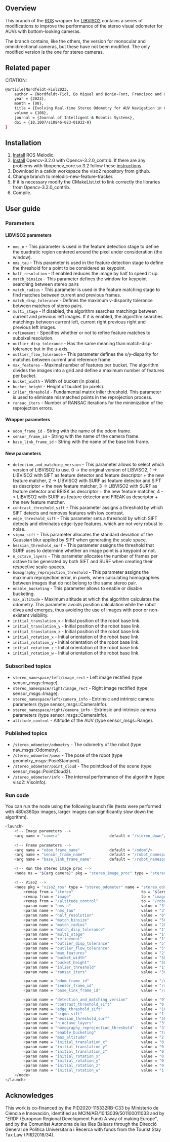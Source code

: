 ## Overview

This branch of the [ROS][link_ros] wrapper for [LIBVISO2][link_libviso2] contains a series of modifications to improve the performance of the stereo visual odometer for AUVs with bottom-looking cameras.

The branch contains, like the others, the version for monocular and omnidirectional cameras, but these have not been modified. The only modified version is the one for stereo cameras.

## Related paper

CITATION:
```bash
@article{Nordfeldt-Fiol2023,
    author = {Nordfeldt-Fiol, Bo Miquel and Bonin-Font, Francisco and Oliver, Gabriel},
    year = {2023},
    month = {08},
    title = {Evolving Real-time Stereo Odometry for AUV Navigation in Challenging Marine Environments},
    volume = {108},
    journal = {Journal of Intelligent & Robotic Systems},
    doi = {10.1007/s10846-023-01932-0}
}
```

## Installation

1. [Install][link_ros_melodic] ROS Melodic.
2. [Install][link_opencv_contrib] Opencv-3.2.0 with Opencv-3.2.0_contrib. If there are any problems with libopencv_core.so.3.2 follow these [instructions][link_installation_error].
3. Download in a catkin workspace the viso2 repository from github.
4. Change branch to melodic-new-feature-tracker.
5. If it is necessary modify the CMakeList.txt to link correctly the libraries from Opencv-3.2.0_contrib.
6. Compile.

## User guide

### Parameters

#### LIBVISO2 parameters
* `nms_n` - This parameter is used in the feature detection stage to define the quadratic region centered around the pixel under consideration (the window).
* `nms_tau` - This parameter is used in the feature detection stage to define the threshold for a point to be considered as keypoint.
* `half_resolution` - If enabled reduces the image by half to speed it up.
* `match_binsize` - This parameter defines the window for keypoint searching between stereo pairs
* `match_radius` - This parameter is used in the feature matching stage to find matches between current and previous frames.
* `match_disp_tolerance` - Defines the maximum v-disparity tolerance between matches of stereo pairs.
* `multi_stage` - If disabled, the algorithm searches matchings between current and previous left images. If it is enabled, the algorithm searches matchings between current left, current right previous right and previous left images.
* `refinement` - Specifies whether or not to refine feature matches to subpixel resolution.
* `outlier_disp_tolerance` - Has the same meaning than match-disp-tolerance but in the u-axis.
* `outlier_flow_tolerance` - This parameter defines the x/y-disparity for matches between current and reference frame.
* `max_features` - Maximal number of features per bucket. The algorithm divides the images into a grid and define a maximum number of features per bucket.
* `bucket_width` - Width of bucket (in pixels).
* `bucket_height` - Height of bucket (in pixels).
* `inlier_threshold` - Fundamental matrix inlier threshold. This parameter is used to eliminate mismatched points in the reprojection process.
* `ransac_iters` - Number of RANSAC iterations for the minimization of the reprojection errors.

#### Wrapper parameters
* `odom_frame_id` - String with the name of the odom frame.
* `sensor_frame_id` - String with the name of the camera frame.
* `base_link_frame_id` - String with the name of the base link frame.

#### New parameters
* `detection_and_matching_version` - This parameter allows to select which version of LIBVISO2 to use. 0 -> the original version of LIBVISO2, 1 -> LIBVISO2 with SIFT as feature detector and feature descriptor + the new feature matcher, 2 -> LIBVISO2 with SURF as feature detector and SIFT as descriptor + the new feature matcher, 3 -> LIBVISO2 with SURF as feature detector and BRISK as descriptor + the new feature matcher, 4 -> LIBVISO2 with SURF as feature detector and FREAK as descriptor + the new feature matcher.
* `contrast_threshold_sift` - This parameter assigns a threshold by which SIFT detects and removes features with low contrast.
* `edge_threshold_sift` - This parameter sets a threshold by which SIFT detects and eliminates edge-type features, which are not very robust to noise.
* `sigma_sift` - This parameter allocates the standard deviation of the Gaussian blur applied by SIFT when generating the scale space.
* `hessian_threshold_surf` - This parameter assigns the threshold that SURF uses to determine whether an image point is a keypoint or not.
* `n_octave_layers` - This parameter allocates the number of frames per octave to be generated by both SIFT and SURF when creating their respective scale-spaces.
* `homography_reprojection_threshold` - This parameter assigns the maximum reprojection error, in pixels, when calculating homographies between images that do not belong to the same stereo pair.
* `enable_bucketing` - This parameter allows to enable or disable bucketing.
* `max_altitude` - Maximum altitude at which the algorithm calculates the odometry. This parameter avoids position calculation while the robot dives and emerges, thus avoiding the use of images with poor or non-existent visibility.
* `initial_translation_x` - Initial position of the robot base link.
* `initial_translation_y` - Initial position of the robot base link.
* `initial_translation_z` - Initial position of the robot base link.
* `initial_rotation_x` - Initial orientation of the robot base link.
* `initial_rotation_y` - Initial orientation of the robot base link.
* `initial_rotation_z` - Initial orientation of the robot base link.
* `initial_rotation_w` - Initial orientation of the robot base link.

### Subscribed topics
* `stereo_namespace/left/image_rect` - Left image rectified (type sensor_msgs::Image).
* `stereo_namespace/right/image_rect` - Right image rectified (type sensor_msgs::Image).
* `stereo_namespace/left/camera_info` - Extrinsic and intrinsic camera parameters (type sensor_msgs::CameraInfo).
* `stereo_namespace/right/camera_info` - Extrinsic and intrinsic camera parameters (type sensor_msgs::CameraInfo).
* `altitude_control` - Altitude of the AUV (type sensor_msgs::Range).

### Published topics
* `/stereo_odometer/odometry` - The odometry of the robot (type nav_msgs::Odometry).
* `/stereo_odometer/pose` - The pose of the robot (type geometry_msgs::PoseStamped).
* `/stereo_odometer/point_cloud` - The pointcloud of the scene (type sensor_msgs::PointCloud2).
* `/stereo_odometer/info` - The internal performance of the algorithm (type viso2::VisoInfo).

### Run code

You can run the node using the following launch file (tests were performed with 480x360px images, larger images can significantly slow down the algorithm).

```bash
<launch>
    <!-- Image parameters -->
    <arg name = "camera"                      default = "/stereo_down"/>
    
    <!-- Frame parameters -->
    <arg name = "odom_frame_name"             default = "/odom"/>
    <arg name = "sensor_frame_name"           default = "/robot_namespace/$(arg camera)/left_optical"/>
    <arg name = "base_link_frame_name"        default = "/robot_namespace/base_link"/>

    <!-- Run the stereo image proc -->
    <node ns = "$(arg camera)" pkg = "stereo_image_proc" type = "stereo_image_proc" name = "stereo_image_proc" />

    <!-- Viso2 -->
    <node pkg = "viso2_ros" type = "stereo_odometer" name = "stereo_odometer" output = "screen">
        <remap from = "stereo"                              to = "$(arg camera)"/> <!-- Camera namespace -->
        <remap from = "image"                               to = "image_rect"/>  <!-- Image type -->
        <remap from = "/altitude_control"                   to = "/robot_namespace/altitude"/>
        <param name = "nms_n"                               value = "3"/>
        <param name = "nms_tau"                             value = "3"/>
        <param name = "half_resolution"                     value = "0"/>
        <param name = "match_binsize"                       value = "50"/>
        <param name = "match_radius"                        value = "200"/>
        <param name = "match_disp_tolerance"                value = "1"/>
        <param name = "multi_stage"                         value = "1"/>
        <param name = "refinement"                          value = "1"/>
        <param name = "outlier_disp_tolerance"              value = "5"/>
        <param name = "outlier_flow_tolerance"              value = "5"/>
        <param name = "max_features"                        value = "2"/>
        <param name = "bucket_width"                        value = "50"/>
        <param name = "bucket_height"                       value = "50"/>
        <param name = "inlier_threshold"                    value = "1"/>
        <param name = "ransac_iters"                        value = "300"/>

        <param name = "odom_frame_id"                       value = "/odom"/>
        <param name = "sensor_frame_id"                     value = "/robot_namespace/$(arg camera)/left_optical"/>
        <param name = "base_link_frame_id"                  value = "/robot_namespace/base_link"/>

        <param name = "detection_and_matching_version"      value = "0"/> <!-- 0=Original LIBVISO2, 1=SIFT-SIFT, 2=SURF-SIFT, 3=SURF-BRISK, 4=SURF-FREAK -->
        <param name = "contrast_threshold_sift"             value = "0.03"/>
        <param name = "edge_threshold_sift"                 value = "10"/>
        <param name = "sigma_sift"                          value = "1.6"/>
        <param name = "hessian_threshold_surf"              value = "500"/>
        <param name = "n_octave_layers"                     value = "3"/>
        <param name = "homography_reprojection_threshold"   value = "3"/>
        <param name = "enable_bucketing"                    value = "true"/>
        <param name = "max_altitude"                        value = "2.5"/>
        <param name = "initial_translation_x"               value = "0.0"/>
        <param name = "initial_translation_y"               value = "0.0"/>
        <param name = "initial_translation_z"               value = "0.0"/>
        <param name = "initial_rotation_x"                  value = "0.0"/>
        <param name = "initial_rotation_y"                  value = "0.0"/>
        <param name = "initial_rotation_z"                  value = "0.0"/>
        <param name = "initial_rotation_w"                  value = "1.0"/>
    </node>
</launch>
```

## Acknowledges

This work is co-financed by the PID2020-115332RB-C33 by Ministerio de Ciencia e Innovación, identified as MCIN/AEI/10.13039/501100011033 and by "ERDF (European Regional Development Fund) A way of making Europe", and by the Comunitat Autonoma de les Illes Balears through the Direcció General de Política Universitaria i Recerca with funds from the Tourist Stay Tax Law (PRD2018/34). 

[link_ros]: http://www.ros.org/
[link_libviso2]: https://www.cvlibs.net/software/libviso/
[link_ros_melodic]: http://wiki.ros.org/ROS/Installation
[link_opencv_contrib]: https://www.programmersought.com/article/83872474263/
[link_installation_error]: https://github.com/cggos/DIPDemoQt/issues/1